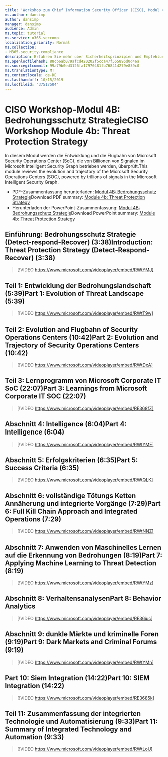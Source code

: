 ```yaml
---
title: 'Workshop zum Chief Information Security Officer (CISO), Modul 4B: Bedrohungsschutz Strategie'
ms.author: dansimp
author: dansimp
manager: dansimp
audience: Admin
ms.topic: tutorial
ms.service: o365-seccomp
localization_priority: Normal
ms.collection:
- M365-security-compliance
description: Erfahren Sie mehr über Sicherheitsprinzipien und Empfehlungen für die Modernisierung der Sicherheit in Ihrer Organisation.
ms.openlocfilehash: 88cb6ab079afcd420202f5cca47f555895d0d46a
ms.sourcegitcommit: 99a79b0ed3126fa17970481fb768414279e839c0
ms.translationtype: MT
ms.contentlocale: de-DE
ms.lasthandoff: 10/15/2019
ms.locfileid: "37517504"
---
```

# <a name="ciso-workshop-module-4b-threat-protection-strategy"></a><span data-ttu-id="15559-103">CISO Workshop-Modul 4B: Bedrohungsschutz Strategie</span><span class="sxs-lookup"><span data-stu-id="15559-103">CISO Workshop Module 4b: Threat Protection Strategy</span></span> 

<span data-ttu-id="15559-104">In diesem Modul werden die Entwicklung und die Flugbahn von Microsoft Security Operations Center (SoC), die von Billionen von Signalen im Microsoft Intelligent Security Graph betrieben werden, überprüft.</span><span class="sxs-lookup"><span data-stu-id="15559-104">This module reviews the evolution and trajectory of the Microsoft Security Operations Centers (SOC), powered by trillions of signals in the Microsoft Intelligent Security Graph.</span></span>

- <span data-ttu-id="15559-105">PDF-Zusammenfassung herunterladen: [Modul 4B: Bedrohungsschutz Strategie](../media/ciso-workshop-4b-threat-protection-strategy.pdf)</span><span class="sxs-lookup"><span data-stu-id="15559-105">Download PDF summary: [Module 4b: Threat Protection Strategy](../media/ciso-workshop-4b-threat-protection-strategy.pdf)</span></span>
- <span data-ttu-id="15559-106">Herunterladen der PowerPoint-Zusammenfassung: [Modul 4B: Bedrohungsschutz Strategie](https://docs.microsoft.com/microsoft-365/security/media/ciso-workshop-4b-threat-protection-strategy.pptx)</span><span class="sxs-lookup"><span data-stu-id="15559-106">Download PowerPoint summary: [Module 4b: Threat Protection Strategy](https://docs.microsoft.com/microsoft-365/security/media/ciso-workshop-4b-threat-protection-strategy.pptx)</span></span>

## <a name="introduction-threat-protection-strategy-detect-respond-recover-338"></a><span data-ttu-id="15559-107">Einführung: Bedrohungsschutz Strategie (Detect-respond-Recover) (3:38)</span><span class="sxs-lookup"><span data-stu-id="15559-107">Introduction: Threat Protection Strategy (Detect-Respond-Recover) (3:38)</span></span>

> [!VIDEO https://www.microsoft.com/videoplayer/embed/RWtYMJ]

## <a name="part-1-evolution-of-threat-landscape-539"></a><span data-ttu-id="15559-108">Teil 1: Entwicklung der Bedrohungslandschaft (5:39)</span><span class="sxs-lookup"><span data-stu-id="15559-108">Part 1: Evolution of Threat Landscape (5:39)</span></span>

> [!VIDEO https://www.microsoft.com/videoplayer/embed/RWtT9w]

## <a name="part-2-evolution-and-trajectory-of-security-operations-centers-1042"></a><span data-ttu-id="15559-109">Teil 2: Evolution and Flugbahn of Security Operations Centers (10:42)</span><span class="sxs-lookup"><span data-stu-id="15559-109">Part 2: Evolution and Trajectory of Security Operations Centers (10:42)</span></span>

> [!VIDEO https://www.microsoft.com/videoplayer/embed/RWtDxA]

## <a name="part-3-learnings-from-microsoft-corporate-it-soc-2207"></a><span data-ttu-id="15559-110">Teil 3: Lernprogramm von Microsoft Corporate IT SoC (22:07)</span><span class="sxs-lookup"><span data-stu-id="15559-110">Part 3: Learnings from Microsoft Corporate IT SOC (22:07)</span></span>

> [!VIDEO https://www.microsoft.com/videoplayer/embed/RE368fZ]

## <a name="part-4-intelligence-604"></a><span data-ttu-id="15559-111">Abschnitt 4: Intelligence (6:04)</span><span class="sxs-lookup"><span data-stu-id="15559-111">Part 4: Intelligence (6:04)</span></span>

> [!VIDEO https://www.microsoft.com/videoplayer/embed/RWtYME]

## <a name="part-5-success-criteria-635"></a><span data-ttu-id="15559-112">Abschnitt 5: Erfolgskriterien (6:35)</span><span class="sxs-lookup"><span data-stu-id="15559-112">Part 5: Success Criteria (6:35)</span></span>

> [!VIDEO https://www.microsoft.com/videoplayer/embed/RWtQLK]

## <a name="part-6-full-kill-chain-approach-and-integrated-operations-729"></a><span data-ttu-id="15559-113">Abschnitt 6: vollständige Tötungs Ketten Annäherung und integrierte Vorgänge (7:29)</span><span class="sxs-lookup"><span data-stu-id="15559-113">Part 6: Full Kill Chain Approach and Integrated Operations (7:29)</span></span>

> [!VIDEO https://www.microsoft.com/videoplayer/embed/RWtNNZ]

## <a name="part-7-applying-machine-learning-to-threat-detection-819"></a><span data-ttu-id="15559-114">Abschnitt 7: Anwenden von Maschinelles Lernen auf die Erkennung von Bedrohungen (8:19)</span><span class="sxs-lookup"><span data-stu-id="15559-114">Part 7: Applying Machine Learning to Threat Detection (8:19)</span></span>

> [!VIDEO https://www.microsoft.com/videoplayer/embed/RWtYMz]

## <a name="part-8-behavior-analytics"></a><span data-ttu-id="15559-115">Abschnitt 8: Verhaltensanalysen</span><span class="sxs-lookup"><span data-stu-id="15559-115">Part 8: Behavior Analytics</span></span>

> [!VIDEO https://www.microsoft.com/videoplayer/embed/RE36iuc]

## <a name="part-9-dark-markets-and-criminal-forums-919"></a><span data-ttu-id="15559-116">Abschnitt 9: dunkle Märkte und kriminelle Foren (9:19)</span><span class="sxs-lookup"><span data-stu-id="15559-116">Part 9: Dark Markets and Criminal Forums (9:19)</span></span>

> [!VIDEO https://www.microsoft.com/videoplayer/embed/RWtYMn]

## <a name="part-10-siem-integration-1422"></a><span data-ttu-id="15559-117">Part 10: Siem Integration (14:22)</span><span class="sxs-lookup"><span data-stu-id="15559-117">Part 10: SIEM Integration (14:22)</span></span>

> [!VIDEO https://www.microsoft.com/videoplayer/embed/RE3685k]

## <a name="part-11-summary-of-integrated-technology-and-automation-933"></a><span data-ttu-id="15559-118">Teil 11: Zusammenfassung der integrierten Technologie und Automatisierung (9:33)</span><span class="sxs-lookup"><span data-stu-id="15559-118">Part 11: Summary of Integrated Technology and Automation (9:33)</span></span>

> [!VIDEO https://www.microsoft.com/videoplayer/embed/RWtLoU]